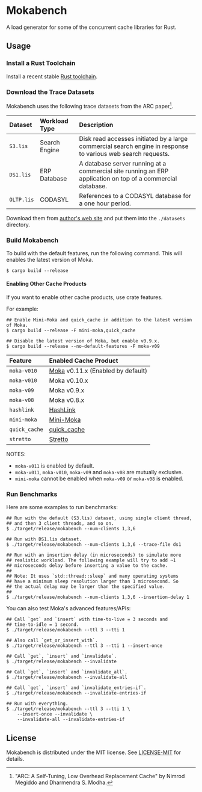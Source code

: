 # Mokabench

A load generator for some of the concurrent cache libraries for Rust.


## Usage

### Install a Rust Toolchain

Install a recent stable [Rust toolchain][rustup].


### Download the Trace Datasets

Mokabench uses the following trace datasets from the ARC paper[^1].

| Dataset    | Workload Type | Description |
|:-----------|:--------------|:------------|
| `S3.lis`   | Search Engine | Disk read accesses initiated by a large commercial search engine in response to various web search requests. |
| `DS1.lis`  | ERP Database  | A database server running at a commercial site running an ERP application on top of a commercial database. |
| `OLTP.lis` | CODASYL       | References to a CODASYL database for a one hour period. |

Download them from [author's web site][arc-paper-site] and put them into the `./datasets` directory.

[^1]: "ARC: A Self-Tuning, Low Overhead Replacement Cache" by Nimrod Megiddo and Dharmendra S. Modha.


### Build Mokabench

To build with the default features, run the following command. This will enables the
latest version of Moka.

```console
$ cargo build --release
```

#### Enabling Other Cache Products

If you want to enable other cache products, use crate features.

For example:

```console
## Enable Mini-Moka and quick_cache in addition to the latest version of Moka.
$ cargo build --release -F mini-moka,quick_cache

## Disable the latest version of Moka, but enable v0.9.x.
$ cargo build --release --no-default-features -F moka-v09
```

| Feature       | Enabled Cache Product |
|:--------------|:----------------------|
| `moka-v010`   | [Moka](https://crates.io/crates/moka) v0.11.x (Enabled by default) |
| `moka-v010`   |  Moka v0.10.x |
| `moka-v09`    |  Moka v0.9.x |
| `moka-v08`    |  Moka v0.8.x |
| `hashlink`    | [HashLink](https://crates.io/crates/hashlink) |
| `mini-moka`   | [Mini-Moka](https://crates.io/crates/mini-moka) |
| `quick_cache` | [quick_cache](https://crates.io/crates/quick_cache) |
| `stretto`     | [Stretto](https://crates.io/crates/stretto) |

NOTES:

- `moka-v011` is enabled by default.
- `moka-v011`, `moka-v010`, `moka-v09` and `moka-v08` are mutually exclusive.
- `mini-moka` cannot be enabled when `moka-v09` or `moka-v08` is enabled.


### Run Benchmarks

Here are some examples to run benchmarks:

```console
## Run with the default (S3.lis) dataset, using single client thread,
## and then 3 client threads, and so on.
$ ./target/release/mokabench --num-clients 1,3,6

## Run with DS1.lis dataset.
$ ./target/release/mokabench --num-clients 1,3,6 --trace-file ds1

## Run with an insertion delay (in microseconds) to simulate more
## realistic workload. The following example will try to add ~1
## microseconds delay before inserting a value to the cache.
##
## Note: It uses `std::thread::sleep` and many operating systems
## have a minimum sleep resolution larger than 1 microsecond. So
## the actual delay may be larger than the specified value.
##
$ ./target/release/mokabench --num-clients 1,3,6 --insertion-delay 1
```

You can also test Moka's advanced features/APIs:

```console
## Call `get` and `insert` with time-to-live = 3 seconds and
## time-to-idle = 1 second.
$ ./target/release/mokabench --ttl 3 --tti 1

## Also call `get_or_insert_with`.
$ ./target/release/mokabench --ttl 3 --tti 1 --insert-once

## Call `get`, `insert` and `invalidate`.
$ ./target/release/mokabench --invalidate

## Call `get`, `insert` and `invalidate_all`.
$ ./target/release/mokabench --invalidate-all

## Call `get`, `insert` and `invalidate_entries-if`.
$ ./target/release/mokabench --invalidate-entries-if

## Run with everything.
$ ./target/release/mokabench --ttl 3 --tti 1 \
    --insert-once --invalidate \
    --invalidate-all --invalidate-entries-if
```


## License

Mokabench is distributed under the MIT license. See [LICENSE-MIT](LICENSE-MIT) for details.

<!-- Links -->

[arc-paper-site]: https://researcher.watson.ibm.com/researcher/view_person_subpage.php?id=4700
[rustup]: https://rustup.rs
